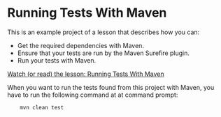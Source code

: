 # Running Tests With Maven

This is an example project of a lesson that describes how you can:

* Get the required dependencies with Maven.
* Ensure that your tests are run by the Maven Surefire plugin.
* Run your tests with Maven.

[Watch (or read) the lesson: Running Tests With Maven](https://www.cleantestautomation.com/lessons/running-tests-with-maven/)

When you want to run the tests found from this project with Maven, you have to run the
following command at at command prompt:

        mvn clean test